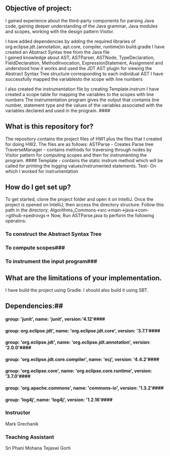 ## Objective of project: ##
I  gained experience about the third-party components for parsing Java code, gaining deeper understanding of the Java
grammar, Java modules and scopes, working with the design pattern Visitor.

I have added dependencies by adding the required libraries of org.eclipse.jdt.{annotation, apt.core, compiler, runtime}in build.gradle
I have created an Abstract Syntax tree from the Java file  
I gained knowledge about AST, ASTParser, ASTNode, TypeDeclaration, FieldDeclaration, MethodInvocation, ExpressionStatement, Assignment and understood how it works and used the JDT AST plugin for viewing the Abstract Syntax Tree structure corresponding to each individual AST
I have successfully mapped the variablesto the scope with line numbers

I also created the instrumentation file by creating Template.instrum
I have created a scope table for mapping the variables to the scopes with line numbers 
The instrumentation program gives the output that containis line number, statement type and the values of the variables associated with the variables declared and used in the program. ####


## What is this repository for? ##
The repository contains the project files of HW1 plus the files that I created for doing HW2.
The files are as follows:
ASTParse - Creates Parse tree 
TraverseManager - contains methods for traversing through nodes by Visitor pattern for computing scopes and then for instrumenting the program.   ####
Template - contains the static instrum method which will be called for printing the logging values/instrumented statements.
Test- On which I worked for instrumentation



## How do I get set up? ##
To get started, clone the project folder and open it on IntelliJ. Once the project is opened on IntelliJ, then access the directory 
structure. 
Follow this path in the directory:
Algorithms_Commons->src->main->java->com->github->pedrovgs-> Now, Run ASTParse.java to perform the following operatins:
### To construct the Abstract Syntax Tree ###
### To compute scopes###
### To instrument the input program###

## What are the limitations of your implementation. ##
I have build the project using Gradle. I should also build it using SBT.



## Dependencies:##
#### group: 'junit', name: 'junit', version:'4.12'####
#### group: org.eclipse.jdt', name: 'org.eclipse.jdt.core', version: '3.7.1'####
#### group: 'org.eclipse.jdt', name: 'org.eclipse.jdt.annotation', version: '2.0.0'####
#### group: 'org.eclipse.jdt.core.compiler', name: 'ecj', version: '4.4.2'####
#### group: 'org.eclipse.core', name: 'org.eclipse.core.runtime', version: '3.7.0'####
#### group: 'org.apache.commons', name: 'commons-io', version: '1.3.2'####
#### group: 'log4j', name: 'log4j', version: '1.2.16'####



### Instructor ###
Mark Grechanik

### Teaching Assistant ###
Sri Phani Mohana Tejaswi Gorti

